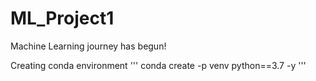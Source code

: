 # ML_Project1
Machine Learning journey has begun!

Creating conda environment
'''
conda create -p venv python==3.7 -y
'''